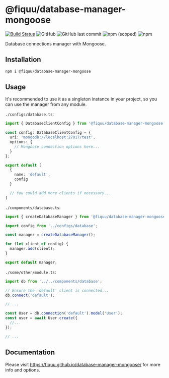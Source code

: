 # @fiquu/database-manager-mongoose

[![Build Status](https://travis-ci.org/fiquu/database-manager-mongoose.svg?branch=master)](https://travis-ci.org/fiquu/database-manager-mongoose)
![GitHub](https://img.shields.io/github/license/fiquu/database-manager-mongoose)
![GitHub last commit](https://img.shields.io/github/last-commit/fiquu/database-manager-mongoose)
![npm (scoped)](https://img.shields.io/npm/v/@fiquu/database-manager-mongoose)
![npm](https://img.shields.io/npm/dw/@fiquu/database-manager-mongoose)

Database connections manager with Mongoose.

## Installation

```sh
npm i @fiquu/database-manager-mongoose
```

## Usage

It's recommended to use it as a singleton instance in your project, so you can use the manager from any module.

`./configs/database.ts`:
```ts
import { DatabaseClientConfig } from '@fiquu/database-manager-mongoose';

const config: DatabaseClientConfig = {
  uri: 'mongodb://localhost:27017/test',
  options: {
    // Mongoose connection options here...
  }
};

export default [
  {
    name: 'default',
    config
  }

  // You could add more clients if necessary...
]
```

`./components/database.ts`:
```ts
import { createDatabaseManager } from '@fiquu/database-manager-mongoose';

import config from '../configs/database';

const manager = createDatabaseManager();

for (let client of config) {
  manager.add(client);
}

export default manager;
```

`./some/other/module.ts`:
```ts
import db from '../../components/database';

// Ensure the 'default' client is connected...
db.connect('default');

// ...

const User = db.connection('default').model('User');
const user = await User.create({
  //...
});

// ...
```

## Documentation

Please visit https://fiquu.github.io/database-manager-mongoose/ for more info and options.
